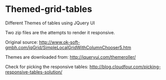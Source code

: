 Themed-grid-tables
==================

Different Themes of tables using JQuery UI

Two zip files are the attempts to render it responsive. 

Original source: http://www.ok-soft-gmbh.com/jqGrid/SimpleLocalGridWithColumnChooser5.htm

Themes are downloaded from: http://jqueryui.com/themeroller/

Check for picking the responsive tables: http://blog.cloudfour.com/picking-responsive-tables-solution/

